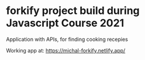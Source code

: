 # forkify project build during Javascript Course 2021

Application with APIs, for finding cooking recepies

Working app at:
https://michal-forkify.netlify.app/
